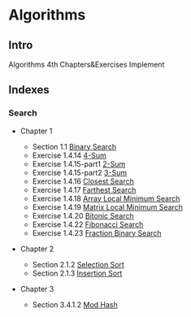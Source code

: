 # Algorithms
## Intro
Algorithms 4th Chapters&Exercises Implement

## Indexes
### Search
- Chapter 1
    - Section 1.1 [Binary Search](src/com/algorithms/search/binary/BinarySearch.java)
    - Exercise 1.4.14 [4-Sum](src/com/algorithms/search/nsum/FourSum.java)
    - Exercise 1.4.15-part1 [2-Sum](src/com/algorithms/search/nsum/TwoSum.java)
    - Exercise 1.4.15-part2 [3-Sum](src/com/algorithms/search/nsum/ThreeSum.java)
    - Exercise 1.4.16 [Closest Search](src/com/algorithms/search/distance/ClosestSearch.java)
    - Exercise 1.4.17 [Farthest Search](src/com/algorithms/search/distance/FarthestSearch.java)
    - Exercise 1.4.18 [Array Local Minimum Search](src/com/algorithms/search/local/ArrayLocalMinSearch.java)
    - Exercise 1.4.19 [Matrix Local Minimum Search](src/com/algorithms/search/local/MatrixLocalMinSearch.java)
    - Exercise 1.4.20 [Bitonic Search](src/com/algorithms/search/bitonic/BitonicSearch.java)
    - Exercise 1.4.22 [Fibonacci Search](src/com/algorithms/search/binary/FibonacciSearch.java)
    - Exercise 1.4.23 [Fraction Binary Search](src/com/algorithms/search/binary/FractionBinarySearch.java)
    
- Chapter 2
    - Section 2.1.2 [Selection Sort](src/com/algorithms/sort/SelectionSort.java)
    - Section 2.1.3 [Insertion Sort](src/com/algorithms/sort/InsertionSort.java)
    
- Chapter 3
    - Section 3.4.1.2 [Mod Hash](src/com/algorithms/hash/ModHash.java)

